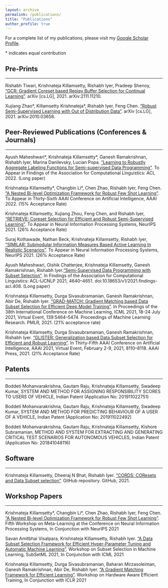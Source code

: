 ```yaml
---
layout: archive
permalink: /publications/
title: "Publications"
author_profile: true
---
```


For a complete list of my publications, please visit my [Google Scholar Profile](https://scholar.google.com/citations?hl=en&tzom=300&user=Es7o_GIAAAAJ).

\* indicates equal contribution
  
## Pre-Prints
-------------
Rishabh Tiwari, Krishnateja Killamsetty, Rishabh Iyer, Pradeep Shenoy, [“GCR: Gradient Coreset based Replay Buffer Selection for Continual Learning”](https://arxiv.org/abs/2111.11210). arXiv [cs.LG], 2021. arXiv:2111.11210.

Xujiang Zhao\*, Killamsetty Krishnateja\*, Rishabh Iyer, Feng Chen. [“Robust Semi-Supervised Learning with Out of Distribution Data”](http://arxiv.org/abs/2010.03658). arXiv [cs.LG], 2021. arXiv:2010.03658.

## Peer-Reviewed Publications (Conferences & Journals)
------------------------------------------------------
Ayush Maheshwari\*, Krishnateja Killamsetty\*, Ganesh Ramakrishnan, Rishabh Iyer, Marina Danilevsky, Lucian Popa. [“Learning to Robustly Aggregate Labeling Functions for Semi-supervised Data Programming”](http://arxiv.org/abs/2109.11410). To Appear in Findings of the Association for Computational Linguistics: ACL 2022. (Long paper)

Krishnateja Killamsetty\*, Changbin Li\*, Chen Zhao, Rishabh Iyer, Feng Chen. [“A Nested Bi-level Optimization Framework for Robust Few Shot Learning”](https://arxiv.org/abs/2011.06782). To Appear in Thirty-Sixth AAAI Conference on Artificial Intelligence, AAAI 2022. (15% Acceptance Rate)

Krishnateja Killamsetty, Xujiang Zhou, Feng Chen, and Rishabh Iyer, [“RETRIEVE: Coreset Selection for Efficient and Robust Semi-Supervised Learning”](https://arxiv.org/abs/2106.07760). To Appear in Neural Information Processing Systems, NeurIPS 2021. (26% Acceptance Rate)

Suraj Kothawade, Nathan Beck, Krishnateja Killamsetty, Rishabh Iyer, [“SIMILAR: Submodular Information Measures Based Active Learning In Realistic Scenarios”](https://arxiv.org/abs/2107.00717). To Appear in Neural Information Processing Systems, NeurIPS 2021. (26% Acceptance Rate)

Ayush Maheshwari, Oishik Chatterjee, Krishnateja Killamsetty, Ganesh Ramakrishnan, Rishabh Iyer.[“Semi-Supervised Data Programming with Subset Selection”](https://doi.org/10.18653/v1/2021.findings-acl.408). In Findings of the Association for Computational Linguistics: ACL-IJCNLP 2021, 4640–4651. doi:10.18653/v1/2021.findings-acl.408. (Long paper)

Krishnateja Killamsetty, Durga Sivasubramanian, Ganesh Ramakrishnan, Abir De, Rishabh Iyer. [“GRAD-MATCH: Gradient Matching based Data Subset Selection for Efficient Deep Model Training”](http://proceedings.mlr.press/v139/killamsetty21a.html). In Proceedings of the 38th International Conference on Machine Learning, ICML 2021, 18-24 July 2021, Virtual Event, 139:5464–5474. Proceedings of Machine Learning Research. PMLR, 2021. (21% acceptance rate)

Krishnateja Killamsetty, Durga Sivasubramanian, Ganesh Ramakrishnan, Rishabh Iyer. [“GLISTER: Generalization based Data Subset Selection for Efficient and Robust Learning”](https://ojs.aaai.org/index.php/AAAI/article/view/16988). In Thirty-Fifth AAAI Conference on Artificial Intelligence, AAAI 2021, Virtual Event, February 2-9, 2021, 8110–8118. AAAI Press, 2021. (21% Acceptance Rate)

## Patents
----------
Boddeti Mohanvarakrishna, Gautam Raju, Krishnateja Killamsetty, Swadeep Kumar, SYSTEM AND METHOD FOR ASSIGNING RESPONSIBILITY SCORES TO USERS OF VEHICLE, Indian Patent (Application No: 201911022751)

Boddeti Mohanvarakrishna, Gautam Raju, Krishnateja Killamsetty, Swadeep Kumar, SYSTEM AND METHOD FOR PREDICTING BEHAVIOUR OF A USER OF A VEHICLE, Indian Patent (Application No: 201911022492)

Boddeti Mohanvarakrishna, Gautam Raju, Krishnateja Killamsetty, Kishore Subramanian, METHOD AND SYSTEM FOR EXTRACTING AND GENERATING CRITICAL TEST SCENARIOS FOR AUTONOMOUS VEHICLES, Indian Patent (Application No: 201841048116)

## Software
-----------
Krishnateja Killamsetty, Dheeraj N Bhat, Rishabh Iyer. [“CORDS: COResets and Data Subset selection”](https://github.com/decile-team/cords). GitHub repository. GitHub, 2021.

## Workshop Papers
------------------
Krishnateja Killamsetty\*, Changbin Li\*, Chen Zhao, Rishabh Iyer, Feng Chen. [“A Nested Bi-level Optimization Framework for Robust Few Shot Learning”](https://openreview.net/forum?id=OtokjoNoFu5). Fifth Workshop on Meta-Learning at the Conference on Neural Information Processing Systems, In Conjunction with NeurIPS 2021

Savan Amitbhai Visalpara, Krishnateja Killamsetty, Rishabh Iyer. [“A Data Subset Selection Framework for Efficient Hyper-Parameter Tuning and Automatic Machine Learning”](https://krishnatejakillamsetty.me/files/Hyperparam_SubsetML.pdf). Workshop on Subset Selection in Machine Learning, SubSetML 2021, In Conjunction with ICML 2021

Krishnateja Killamsetty, Durga Sivasubramanian, Baharan Mirzasoleiman, Ganesh Ramakrishnan, Abir De, Rishabh Iyer. [“A Gradient Matching Framework for Efficient Learning”](https://krishnatejakillamsetty.me/files/GradMatch_ICLR_workshop.pdf). Workshop on Hardware Aware Efficient Training, In Conjunction with ICLR 2021
